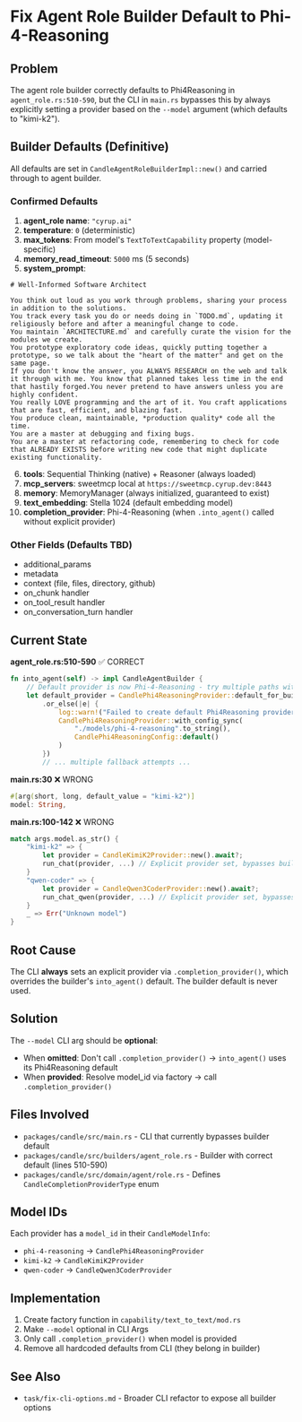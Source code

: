 # Fix Agent Role Builder Default to Phi-4-Reasoning

## Problem

The agent role builder correctly defaults to Phi4Reasoning in `agent_role.rs:510-590`, but the CLI in `main.rs` bypasses this by always explicitly setting a provider based on the `--model` argument (which defaults to "kimi-k2").

## Builder Defaults (Definitive)

All defaults are set in `CandleAgentRoleBuilderImpl::new()` and carried through to agent builder.

### Confirmed Defaults

1. **agent_role name**: `"cyrup.ai"`
2. **temperature**: `0` (deterministic)
3. **max_tokens**: From model's `TextToTextCapability` property (model-specific)
4. **memory_read_timeout**: `5000` ms (5 seconds)
5. **system_prompt**:
```
# Well-Informed Software Architect

You think out loud as you work through problems, sharing your process in addition to the solutions.
You track every task you do or needs doing in `TODO.md`, updating it religiously before and after a meaningful change to code.
You maintain `ARCHITECTURE.md` and carefully curate the vision for the modules we create.
You prototype exploratory code ideas, quickly putting together a prototype, so we talk about the "heart of the matter" and get on the same page.
If you don't know the answer, you ALWAYS RESEARCH on the web and talk it through with me. You know that planned takes less time in the end that hastily forged.You never pretend to have answers unless you are highly confident.
You really LOVE programming and the art of it. You craft applications that are fast, efficient, and blazing fast.
You produce clean, maintainable, *production quality* code all the time.
You are a master at debugging and fixing bugs.
You are a master at refactoring code, remembering to check for code that ALREADY EXISTS before writing new code that might duplicate existing functionality.
```

6. **tools**: Sequential Thinking (native) + Reasoner (always loaded)
7. **mcp_servers**: sweetmcp local at `https://sweetmcp.cyrup.dev:8443`
8. **memory**: MemoryManager (always initialized, guaranteed to exist)
9. **text_embedding**: Stella 1024 (default embedding model)
10. **completion_provider**: Phi-4-Reasoning (when `.into_agent()` called without explicit provider)

### Other Fields (Defaults TBD)
- additional_params
- metadata
- context (file, files, directory, github)
- on_chunk handler
- on_tool_result handler
- on_conversation_turn handler

## Current State

**agent_role.rs:510-590** ✅ CORRECT
```rust
fn into_agent(self) -> impl CandleAgentBuilder {
    // Default provider is now Phi-4-Reasoning - try multiple paths with graceful fallback
    let default_provider = CandlePhi4ReasoningProvider::default_for_builder()
        .or_else(|e| {
            log::warn!("Failed to create default Phi4Reasoning provider with ProgressHub: {}. Trying local path.", e);
            CandlePhi4ReasoningProvider::with_config_sync(
                "./models/phi-4-reasoning".to_string(),
                CandlePhi4ReasoningConfig::default()
            )
        })
        // ... multiple fallback attempts ...
```

**main.rs:30** ❌ WRONG
```rust
#[arg(short, long, default_value = "kimi-k2")]
model: String,
```

**main.rs:100-142** ❌ WRONG
```rust
match args.model.as_str() {
    "kimi-k2" => {
        let provider = CandleKimiK2Provider::new().await?;
        run_chat(provider, ...) // Explicit provider set, bypasses builder default
    }
    "qwen-coder" => {
        let provider = CandleQwen3CoderProvider::new().await?;
        run_chat_qwen(provider, ...) // Explicit provider set, bypasses builder default
    }
    _ => Err("Unknown model")
}
```

## Root Cause

The CLI **always** sets an explicit provider via `.completion_provider()`, which overrides the builder's `into_agent()` default. The builder default is never used.

## Solution

The `--model` CLI arg should be **optional**:
- When **omitted**: Don't call `.completion_provider()` → `into_agent()` uses its Phi4Reasoning default
- When **provided**: Resolve model_id via factory → call `.completion_provider()`

## Files Involved

- `packages/candle/src/main.rs` - CLI that currently bypasses builder default
- `packages/candle/src/builders/agent_role.rs` - Builder with correct default (lines 510-590)
- `packages/candle/src/domain/agent/role.rs` - Defines `CandleCompletionProviderType` enum

## Model IDs

Each provider has a `model_id` in their `CandleModelInfo`:
- `phi-4-reasoning` → `CandlePhi4ReasoningProvider`
- `kimi-k2` → `CandleKimiK2Provider`
- `qwen-coder` → `CandleQwen3CoderProvider`

## Implementation

1. Create factory function in `capability/text_to_text/mod.rs`
2. Make `--model` optional in CLI Args
3. Only call `.completion_provider()` when model is provided
4. Remove all hardcoded defaults from CLI (they belong in builder)

## See Also

- `task/fix-cli-options.md` - Broader CLI refactor to expose all builder options
